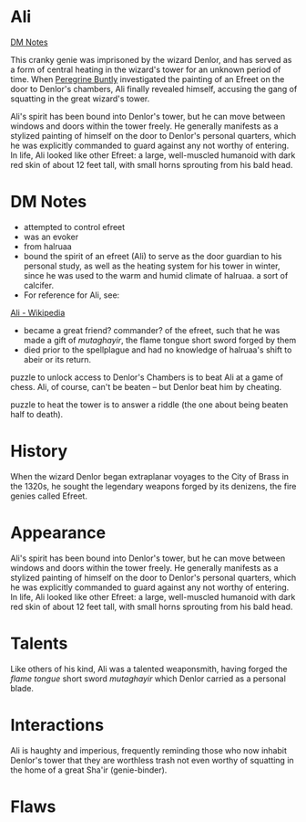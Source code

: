 # Ali

[DM Notes](../campaign/PCs/Declan%20Truefire/DM%20Notes.md)

This cranky genie was imprisoned by the wizard Denlor, and has served as a form of central heating in the wizard's tower for an unknown period of time. When [Peregrine Buntly](../Peregrine%20Buntly/%21index.md) investigated the painting of an Efreet on the door to Denlor's chambers, Ali finally revealed himself, accusing the gang of squatting in the great wizard's tower.

Ali's spirit has been bound into Denlor's tower, but he can move between windows and doors within the tower freely. He generally manifests as a stylized painting of himself on the door to Denlor's personal quarters, which he was explicitly commanded to guard against any not worthy of entering. In life, Ali looked like other Efreet: a large, well-muscled humanoid with dark red skin of about 12 feet tall, with small horns sprouting from his bald head.

# DM Notes

- attempted to control efreet
- was an evoker
- from halruaa
- bound the spirit of an efreet (Ali) to serve as the door guardian to his personal study, as well as the heating system for his tower in winter, since he was used to the warm and humid climate of halruaa. a sort of calcifer.
- For reference for Ali, see:

[Ali - Wikipedia](https://en.wikipedia.org/wiki/Ali)

- became a great friend? commander? of the efreet, such that he was made a gift of *mutaghayir*, the flame tongue short sword forged by them
- died prior to the spellplague and had no knowledge of halruaa's shift to abeir or its return.

puzzle to unlock access to Denlor's Chambers is to beat Ali at a game of chess. Ali, of course, can't be beaten – but Denlor beat him by cheating.

puzzle to heat the tower is to answer a riddle (the one about being beaten half to death).

# History

When the wizard Denlor began extraplanar voyages to the City of Brass in the 1320s, he sought the legendary weapons forged by its denizens, the fire genies called Efreet. 

# Appearance

Ali's spirit has been bound into Denlor's tower, but he can move between windows and doors within the tower freely. He generally manifests as a stylized painting of himself on the door to Denlor's personal quarters, which he was explicitly commanded to guard against any not worthy of entering. In life, Ali looked like other Efreet: a large, well-muscled humanoid with dark red skin of about 12 feet tall, with small horns sprouting from his bald head.

# Talents

Like others of his kind, Ali was a talented weaponsmith, having forged the *flame tongue* short sword *mutaghayir* which Denlor carried as a personal blade.

# Interactions

Ali is haughty and imperious, frequently reminding those who now inhabit Denlor's tower that they are worthless trash not even worthy of squatting in the home of a great Sha'ir (genie-binder).

# Flaws